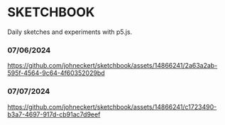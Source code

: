 # SKETCHBOOK

Daily sketches and experiments with p5.js.

### 07/06/2024
https://github.com/johneckert/sketchbook/assets/14866241/2a63a2ab-595f-4564-9c64-4f60352029bd

### 07/07/2024
https://github.com/johneckert/sketchbook/assets/14866241/c1723490-b3a7-4697-917d-cb91ac7d9eef



